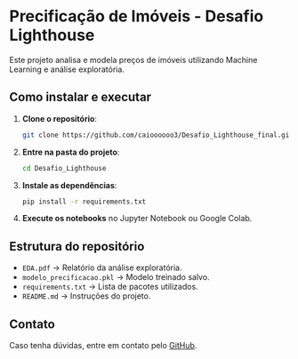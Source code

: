 # Precificação de Imóveis - Desafio Lighthouse
Este projeto analisa e modela preços de imóveis utilizando Machine Learning e análise exploratória.

## Como instalar e executar
1. **Clone o repositório**:
   ```bash
   git clone https://github.com/caioooooo3/Desafio_Lighthouse_final.git
   ```
2. **Entre na pasta do projeto**:
   ```bash
   cd Desafio_Lighthouse
   ```
3. **Instale as dependências**:
   ```bash
   pip install -r requirements.txt
   ```
4. **Execute os notebooks** no Jupyter Notebook ou Google Colab.

## Estrutura do repositório
- `EDA.pdf` → Relatório da análise exploratória.
- `modelo_precificacao.pkl` → Modelo treinado salvo.
- `requirements.txt` → Lista de pacotes utilizados.
- `README.md` → Instruções do projeto.

## Contato
Caso tenha dúvidas, entre em contato pelo [GitHub](https://github.com/caioooooo3).